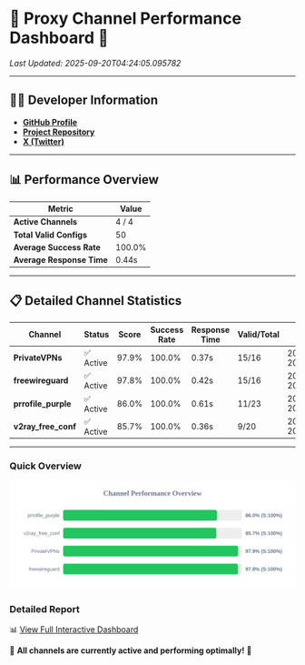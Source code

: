 # 🌟 Proxy Channel Performance Dashboard 🌟

_Last Updated: 2025-09-20T04:24:05.095782_

---

## 👩‍💻 Developer Information

- **[GitHub Profile](https://github.com/4n0nymou3)**  
- **[Project Repository](https://github.com/4n0nymou3/multi-proxy-config-fetcher)**  
- **[X (Twitter)](https://x.com/4n0nymou3)**  

---

## 📊 Performance Overview

| Metric                | Value       |
|-----------------------|-------------|
| **Active Channels**   | 4 / 4       |
| **Total Valid Configs** | 50          |
| **Average Success Rate** | 100.0%      |
| **Average Response Time** | 0.44s       |

---

## 📋 Detailed Channel Statistics

| Channel          | Status     | Score  | Success Rate | Response Time | Valid/Total | Last Success               |
|------------------|------------|--------|--------------|---------------|-------------|----------------------------|
| **PrivateVPNs**  | ✅ Active  | 97.9%  | 100.0% | 0.37s         | 15/16       | 2025-09-20T04:24:04.652150 |
| **freewireguard**  | ✅ Active  | 97.8%  | 100.0% | 0.42s         | 15/16       | 2025-09-20T04:24:05.094407 |
| **prrofile_purple**  | ✅ Active  | 86.0%  | 100.0% | 0.61s         | 11/23       | 2025-09-20T04:24:03.820129 |
| **v2ray_free_conf**  | ✅ Active  | 85.7%  | 100.0% | 0.36s         | 9/20       | 2025-09-20T04:24:04.248782 |

---

### Quick Overview
<div align="center">
  <a href="https://raw.githubusercontent.com/nullluser/NullRepo/refs/heads/main/assets/channel_stats_chart.svg">
    <img src="https://raw.githubusercontent.com/nullluser/NullRepo/refs/heads/main/assets/channel_stats_chart.svg" alt="Source Performance Statistics" width="800">
  </a>
</div>

### Detailed Report
📊 [View Full Interactive Dashboard](https://htmlpreview.github.io/?https://github.com/nullluser/NullRepo/blob/main/assets/performance_report.html)

🎉 **All channels are currently active and performing optimally!** 🎉
